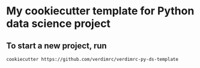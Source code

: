 # My cookiecutter template for Python data science project

## To start a new project, run

```bash
cookiecutter https://github.com/verdimrc/verdimrc-py-ds-template
```
